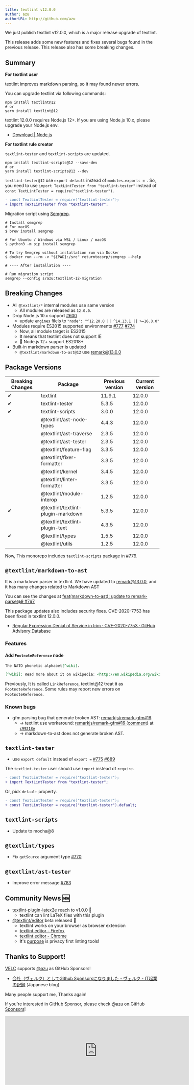 ```yaml
---
title: textlint v12.0.0
author: azu
authorURL: http://github.com/azu
---
```


We just publish textlint v12.0.0, which is a major release upgrade of textlint.

This release adds some new features and fixes several bugs found in the previous release.
This release also has some breaking changes.

## Summary

**For textlint user**

textlint improves markdown parsing, so it may found newer errors.

You can upgrade textlint via following commands:

    npm install textlint@12
    # or
    yarn install textlint@12

textlint 12.0.0 requires Node.js 12+.
If you are using Node.js 10.x, please upgrade your Node.js env.

- [Download | Node.js](https://nodejs.org/en/download/)

**For textlint rule creator**

`textlint-tester` and `textlint-scripts` are updated.

```
npm install textlint-scripts@12 --save-dev
# or
yarn install textlint-scripts@12 --dev
```

`textlint-tester@12` use `export default` instead of `modules.exports = `.
So, you need to use `import TextLintTester from "textlint-tester"` instead of `const TextLintTester = require("textlint-tester")`.

```diff
- const TextLintTester = require("textlint-tester");
+ import TextLintTester from "textlint-tester";
```

Migration script using [Semgrep](https://semgrep.dev/docs/getting-started/#run-semgrep-locally).

```
# Install semgrep
# For macOS
$ brew install semgrep

# For Ubuntu / Windows via WSL / Linux / macOS
$ python3 -m pip install semgrep

# To try Semgrep without installation run via Docker
$ docker run --rm -v "${PWD}:/src" returntocorp/semgrep --help

# ---- After installation ----

# Run migration script
semgrep --config s/azu:textlint-12-migration
```

## Breaking Changes

- All `@textlint/*` internal modules use same version
    - All modules are released as `12.0.0`.
- Drop Node.js 10.x support [#600](https://github.com/textlint/textlint/issues/600)
    - update `engines` filels to `"node": "^12.20.0 || ^14.13.1 || >=16.0.0"`
- Modules require ES2015 supported environments [#777](https://github.com/textlint/textlint/issues/777) [#774](https://github.com/textlint/textlint/issues/774)
    - Now, all module target is ES2015
    - It means that textlint does not support IE
    - 📝 Node.js 12+ support ES2018+
- Built-in markdown parser is updated
    - `@textlint/markdown-to-ast@12` use [remark@13.0.0](https://github.com/remarkjs/remark/releases/tag/13.0.0)

## Package Versions

| Breaking Changes | Package | Previous version | Current version |
| ----  | ---- | ---- | ---- |
| ✔ | textlint | 11.9.1 | 12.0.0 |
| ✔ | textlint-tester | 5.3.5 | 12.0.0 |
| ✔ | textlint-scripts | 3.0.0 | 12.0.0 |
| 　| @textlint/ast-node-types | 4.4.3 | 12.0.0 |
| 　| @textlint/ast-traverse | 2.3.5 | 12.0.0 |
| 　| @textlint/ast-tester | 2.3.5 | 12.0.0 |
| 　| @textlint/feature-flag | 3.3.5 | 12.0.0 |
| 　| @textlint/fixer-formatter | 3.3.5 | 12.0.0 |
|    | @textlint/kernel | 3.4.5 | 12.0.0 |
| 　| @textlint/linter-formatter | 3.3.5 | 12.0.0 |
| 　| @textlint/module-interop | 1.2.5 | 12.0.0 |
| ✔ | @textlint/textlint-plugin-markdown | 5.3.5 | 12.0.0 |
| 　| @textlint/textlint-plugin-text | 4.3.5 | 12.0.0 |
| ✔ | @textlint/types | 1.5.5 | 12.0.0 |
|  | @textlint/utils | 1.2.5 | 12.0.0 |

Now, This monorepo includes `textlint-scripts` package in [#779](https://github.com/textlint/textlint/issues/779).

## `@textlint/markdown-to-ast`

It is a markdown parser in textlint.
We have updated to [remark@13.0.0](https://github.com/remarkjs/remark/releases/tag/13.0.0), and it has many changes related to Markdown AST

You can see the changes at [feat(markdown-to-ast): update to remark-parse@9 #767](https://github.com/textlint/textlint/pull/767)

This package updates also includes security fixes.
CVE-2020-7753 has been fixed in textlint 12.0.0.

- [Regular Expression Denial of Service in trim · CVE-2020-7753 · GitHub Advisory Database](https://github.com/advisories/GHSA-w5p7-h5w8-2hfq)

### Features

#### Add `FootnoteReference` node

```markdown
The NATO phonetic alphabet[^wiki].

[^wiki]: Read more about it on wikipedia: <http://en.wikipedia.org/wiki/NATO_phonetic_alphabet>.
```

Previously, It is called `LinkReference`, textlint@12 treat it as `FootnoteReference`.
Some rules may report new errors on `FootnoteReference`.

### Known bugs

- gfm parsing bug that generate broken AST: [remarkjs/remark-gfm#16](https://github.com/remarkjs/remark-gfm/issues/16)
    - → textlint use workaround:  [remarkjs/remark-gfm#16 (comment)](https://github.com/remarkjs/remark-gfm/issues/16#issuecomment-846357030) at [`c99218e`](https://github.com/textlint/textlint/commit/c99218ea37518e8a42bb5d283276ccf696618748)
    - → markdown-to-ast does not generate broken AST.

## `textlint-tester`

- use `export default` instead of `export =` [#775](https://github.com/textlint/textlint/issues/775) [#689](https://github.com/textlint/textlint/issues/689)

The `textlint-tester` user should use `import` instead of `require`.

```diff
- const TextLintTester = require("textlint-tester");
+ import TextLintTester from "textlint-tester";
```

Or, pick `default` property.

```diff
- const TextLintTester = require("textlint-tester");
+ const TextLintTester = require("textlint-tester").default;
```

## `textlint-scripts`

- Update to mocha@8

## `@textlint/types`

- Fix `getSource` argument type [#770](https://github.com/textlint/textlint/issues/770)

## `@textlint/ast-tester`

- Improve error message [#783](https://github.com/textlint/textlint/issues/783)

## Community News 🆕

- [textlint-plugin-latex2e](https://github.com/textlint/textlint-plugin-latex2e) reach to v1.0.0 🎉
  - textlint can lint LaTeX files with this plugin
- [@textlint/editor](https://github.com/textlint/editor) beta released 🎉
  - textlint works on your browser as browser extension
  - [textlint editor - Firefox](https://addons.mozilla.org/firefox/addon/textlint-editor/)
  - [textlint editor - Chrome](https://chrome.google.com/webstore/detail/textlint-editor/gfhlfpnpjokocfohicmfbgjneiipfeil)
  - It's [purpose](https://github.com/textlint/editor#purpose) is privacy first linting tools!

## Thanks to Support!

[VELC](https://github.com/Velc) supports [@azu](https://github.com/azu/) as GitHub Sponsors!

- [会社（ヴェルク）としてGithub Sponsorsになりました - ヴェルク - IT起業の記録](https://tamukai.blog.velc.jp/entry/2021/05/18/091040) (Japanese blog)

Many people support me, Thanks again!

If you're interested in GitHub Sponsor, please check [@azu on GitHub Sponsors](https://github.com/sponsors/azu)! 

<iframe src="https://github.com/sponsors/azu/card" title="Sponsor azu" height="225" width="600" style="border: 0;"></iframe>
